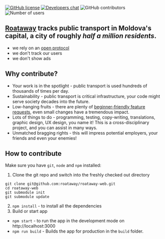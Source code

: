 [![GitHub license](https://img.shields.io/github/license/roataway/roataway-web)](https://github.com/roataway/roataway-web/blob/main/LICENSE)
[![Developers chat](https://img.shields.io/badge/zulip-join_developer_chat-blue.svg)](https://roataway.zulipchat.com/)
![GitHub contributors](https://img.shields.io/github/contributors/roataway/roataway-web)
![Number of users](https://img.shields.io/badge/users-%3C500K-brightgreen)

## [Roataway](https://roataway.md) tracks public transport in Moldova's capital, a city of roughly _half a million residents_.

- we rely on an [open protocol](https://github.com/roataway/api-documentation)
- we don't track our users
- we don't show ads

## Why contribute?
- Your work is in the spotlight - public transport is used hundreds of thousands of times per day.
- Sustainability - public transport is critical infrastructure, your code might serve society decades into the future.
- Low-hanging fruits - there are plenty of [beginner-friendly feature requests](https://github.com/roataway/roataway-web/issues?q=is%3Aissue+is%3Aopen+label%3A%22good+first+issue%22), even small changes have a tremendous impact.
- Lots of things to do - programming, testing, copy-writing, translations, graphic design, UX design, you name it! This is a cross-disciplinary project, and you can assist in many ways.
- Unmatched bragging rights - this will impress potential employers, your friends and even your enemies!



## How to contribute

Make sure you have `git`, `node` and `npm` installed:

1. Clone the git repo and switch into the freshly checked out directory
```shell
git clone git@github.com:roataway/roataway-web.git
cd roataway-web
git submodule init
git submodule update
```

2. `npm install` - to install all the dependencies
3. Build or start app
  - `npm start` - to run the app in the development mode on http://localhost:3000
  - `npm run build` - Builds the app for production in the `build` folder.
